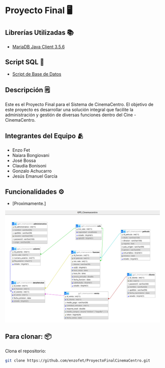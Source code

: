 # Proyecto Final 🖥️

## Librerías Utilizadas 📚
- [MariaDB Java Client 3.5.6](https://github.com/enzofet/ProyectoFinalCinemaCentro/raw/main/mariadb-java-client-3.5.6.jar)

## Script SQL 🧱
- [Script de Base de Datos](https://github.com/enzofet/ProyectoFinalCinemaCentro/raw/main/gp5_cinemacentro.sql)

## Descripción 🗒️
Este es el Proyecto Final para el Sistema de CinemaCentro. El objetivo de este proyecto es desarrollar una solución integral que facilite la administración y gestión de diversas funciones dentro del Cine - CinemaCentro.

## Integrantes del Equipo 🫂
- Enzo Fet
- Naiara Bongiovani
- José Bossa
- Claudia Bonisoni
- Gonzalo Achucarro
- Jesús Emanuel García

## Funcionalidades ⚙️
- [Proximamente.]

![Vista Diseñador](https://github.com/enzofet/ProyectoFinalCinemaCentro/blob/main/vistaDiseñador.png)

## Para clonar: 📦
Clona el repositorio:
   ```bash
   git clone https://github.com/enzofet/ProyectoFinalCinemaCentro.git

